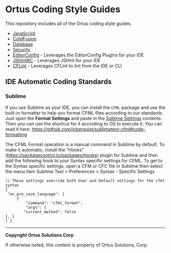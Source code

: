 # Ortus Coding Style Guides

This repository includes all of the Ortus coding style guides.

* [JavaScript](javascript.md)
* [ColdFusion](coldfusion.md)
* [Database](database.md)
* [Security](security.md)
* [EditorConfig](.editorconfig) - Leverages the EditorConfig Plugins for your IDE
* [JSHintRC](.jshintrc) - Leverages JSHint for your IDE
* [CFLint](.cflintrc) - Leverages CFLint to lint from the IDE or CLI

## IDE Automatic Coding Standards

### Sublime

If you use Sublime as your IDE, you can install the `CFML` package and use the built-in formatter to help you format CFML files according to our standards.  Just open the **Format Settings** and paste in the [Sublime Settings](cfml_format.sublime-settings) contents. Then you can use the shortcut for it according to OS to execute it. You can read it here: https://github.com/jcberquist/sublimetext-cfml#code-formatting

The CFML Format operation is a manual command in Sublime by default. To make it automatic, install the "Hooks" (https://packagecontrol.io/packages/Hooks) plugin for Sublime and then add the following hook to your Syntax specific settings for CFML. To get to the Syntax specific settings, open a CFM or CFC file in Sublime then select the menu item Sublime Text > Preferences > Syntax - Specific Settings

```
// These settings override both User and Default settings for the cfml
syntax
{
 "on_pre_save_language": [
     {
         "command": "cfml_format",
         "args": {
        "current_method": false
}, }
] }
```

---

**Copyright Ortus Solutions Corp**

If otherwise noted, this content is property of Ortus Solutions, Corp.
